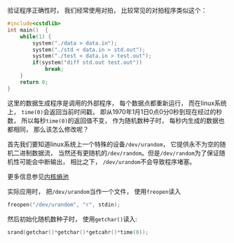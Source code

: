

验证程序正确性时， 我们经常使用对拍， 比较常见的对拍程序类似这个：

```cpp
#include<cstdlib>
int main()  {  
    while(1) {  
        system("./data > data.in");  
        system("./std < data.in > std.out");  
        system("./test < data.in > test.out");  
        if(system("diff std.out test.out"))
            break;  
    } 
    return 0;  
}  
```
这里的数据生成程序是调用的外部程序， 每个数据点都重新运行， 而在linux系统上， `time(0)`会返回当前时间戳， 即从1970年1月1日0点0分0秒到现在经过的秒数， 所以每秒`time(0)`的返回值不变， 作为随机数种子时， 每秒内生成的数据也都相同， 那么该怎么修改呢？

首先我们要知道linux系统上一个特殊的设备`/dev/urandom`， 它提供永不为空的随机二进制数据流， 当然还有更随机的`/dev/random`。但是`/dev/random`为了保证随机性可能会中断输出， 相比之下， `/dev/urandom`不会导致程序堵塞。

更多信息参见[内核熵池](https://baike.baidu.com/item/%E5%86%85%E6%A0%B8%E7%86%B5%E6%B1%A0/1731396)

实际应用时， 把`/dev/urandom`当作一个文件， 使用`freopen`读入

```cpp
freopen("/dev/urandom", "r", stdin);
```

然后初始化随机数种子时， 使用`getchar()`读入:

```cpp
srand(getchar()*getchar()*getcahr()*time(0));
```
